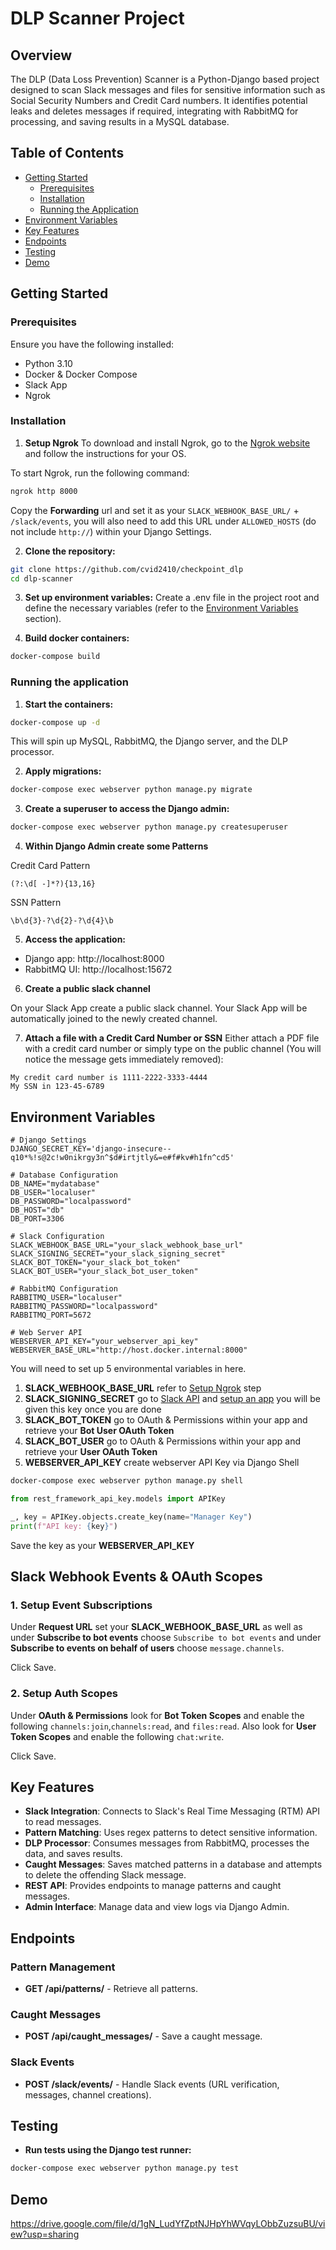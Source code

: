 # DLP Scanner Project

## Overview

The DLP (Data Loss Prevention) Scanner is a Python-Django based project designed to scan Slack messages and files for sensitive information such as Social Security Numbers and Credit Card numbers. It identifies potential leaks and deletes messages if required, integrating with RabbitMQ for processing, and saving results in a MySQL database.

## Table of Contents

- [Getting Started](#getting-started)
  - [Prerequisites](#prerequisites)
  - [Installation](#installation)
  - [Running the Application](#running-the-application)
- [Environment Variables](#environment-variables)
- [Key Features](#key-features)
- [Endpoints](#endpoints)
- [Testing](#testing)
- [Demo](#demo)

## Getting Started

### Prerequisites

Ensure you have the following installed:

- Python 3.10
- Docker & Docker Compose
- Slack App
- Ngrok

### Installation

1. **Setup Ngrok**
   To download and install Ngrok, go to the [Ngrok website](https://ngrok.com/download) and follow the instructions for your OS.

To start Ngrok, run the following command:

```bash
ngrok http 8000
```

Copy the **Forwarding** url and set it as your `SLACK_WEBHOOK_BASE_URL/` + `/slack/events`, you will also need to add this URL under `ALLOWED_HOSTS` (do not include `http://`) within your Django Settings.

2. **Clone the repository:**

```bash
git clone https://github.com/cvid2410/checkpoint_dlp
cd dlp-scanner
```

3. **Set up environment variables:**
   Create a .env file in the project root and define the necessary variables (refer to the [Environment Variables](#environment-variables) section).

4. **Build docker containers:**

```bash
docker-compose build
```

### Running the application

1. **Start the containers:**

```bash
docker-compose up -d
```

This will spin up MySQL, RabbitMQ, the Django server, and the DLP processor.

2. **Apply migrations:**

```bash
docker-compose exec webserver python manage.py migrate
```

3. **Create a superuser to access the Django admin:**

```bash
docker-compose exec webserver python manage.py createsuperuser
```

4. **Within Django Admin create some Patterns**

Credit Card Pattern

```regex
(?:\d[ -]*?){13,16}
```

SSN Pattern

```regex
\b\d{3}-?\d{2}-?\d{4}\b
```

5. **Access the application:**

- Django app: http://localhost:8000
- RabbitMQ UI: http://localhost:15672

6. **Create a public slack channel**

On your Slack App create a public slack channel. Your Slack App will be automatically joined to the newly created channel.

7. **Attach a file with a Credit Card Number or SSN**
   Either attach a PDF file with a credit card number or simply type on the public channel (You will notice the message gets immediately removed):

```
My credit card number is 1111-2222-3333-4444
My SSN in 123-45-6789
```

## Environment Variables

```
# Django Settings
DJANGO_SECRET_KEY='django-insecure--q10*%!s@2c!w0nikrgy3n^$d#irtjtly&=e#f#kv#h1fn^cd5'

# Database Configuration
DB_NAME="mydatabase"
DB_USER="localuser"
DB_PASSWORD="localpassword"
DB_HOST="db"
DB_PORT=3306

# Slack Configuration
SLACK_WEBHOOK_BASE_URL="your_slack_webhook_base_url"
SLACK_SIGNING_SECRET="your_slack_signing_secret"
SLACK_BOT_TOKEN="your_slack_bot_token"
SLACK_BOT_USER="your_slack_bot_user_token"

# RabbitMQ Configuration
RABBITMQ_USER="localuser"
RABBITMQ_PASSWORD="localpassword"
RABBITMQ_PORT=5672

# Web Server API
WEBSERVER_API_KEY="your_webserver_api_key"
WEBSERVER_BASE_URL="http://host.docker.internal:8000"

```

You will need to set up 5 environmental variables in here.

1. **SLACK_WEBHOOK_BASE_URL** refer to [Setup Ngrok](#installation) step
2. **SLACK_SIGNING_SECRET** go to [Slack API](https://api.slack.com/) and [setup an app](https://api.slack.com/quickstart) you will be given this key once you are done
3. **SLACK_BOT_TOKEN** go to OAuth & Permissions within your app and retrieve your **Bot User OAuth Token**
4. **SLACK_BOT_USER** go to OAuth & Permissions within your app and retrieve your **User OAuth Token**
5. **WEBSERVER_API_KEY** create webserver API Key via Django Shell

```bash
docker-compose exec webserver python manage.py shell
```

```python
from rest_framework_api_key.models import APIKey

_, key = APIKey.objects.create_key(name="Manager Key")
print(f"API key: {key}")
```

Save the key as your **WEBSERVER_API_KEY**

## Slack Webhook Events & OAuth Scopes

### 1. Setup Event Subscriptions

Under **Request URL** set your **SLACK_WEBHOOK_BASE_URL** as well as under **Subscribe to bot events** choose `Subscribe to bot events` and under **Subscribe to events on behalf of users** choose `message.channels`.

Click Save.

### 2. Setup Auth Scopes

Under **OAuth & Permissions** look for **Bot Token Scopes** and enable the following `channels:join`,`channels:read`, and `files:read`. Also look for **User Token Scopes** and enable the following `chat:write`.

Click Save.

## Key Features

- **Slack Integration**: Connects to Slack's Real Time Messaging (RTM) API to read messages.
- **Pattern Matching**: Uses regex patterns to detect sensitive information.
- **DLP Processor**: Consumes messages from RabbitMQ, processes the data, and saves results.
- **Caught Messages**: Saves matched patterns in a database and attempts to delete the offending Slack message.
- **REST API**: Provides endpoints to manage patterns and caught messages.
- **Admin Interface**: Manage data and view logs via Django Admin.

## Endpoints

### Pattern Management

- **GET /api/patterns/** - Retrieve all patterns.

### Caught Messages

- **POST /api/caught_messages/** - Save a caught message.

### Slack Events

- **POST /slack/events/** - Handle Slack events (URL verification, messages, channel creations).

## Testing

- **Run tests using the Django test runner:**

```bash
docker-compose exec webserver python manage.py test
```

## Demo

https://drive.google.com/file/d/1gN_LudYfZptNJHpYhWVqyLObbZuzsuBU/view?usp=sharing
